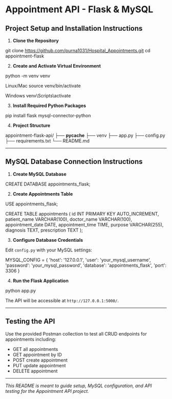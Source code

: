 # Appointment API - Flask & MySQL

## Project Setup and Installation Instructions

1. **Clone the Repository**

git clone https://github.com/purna1031/Hospital_Appointments.git
cd appointment-flask


2. **Create and Activate Virtual Environment**

python -m venv venv

Linux/Mac
source venv/bin/activate

Windows
venv\Scripts\activate


3. **Install Required Python Packages**

pip install flask mysql-connector-python


4. **Project Structure**

appointment-flask-api/
├── __pycache__
├── venv
├── app.py
├── config.py
├── requirements.txt
└── README.md


---

## MySQL Database Connection Instructions

1. **Create MySQL Database**

CREATE DATABASE appointments_flask;


2. **Create Appointments Table**

USE appointments_flask;

CREATE TABLE appointments (
id INT PRIMARY KEY AUTO_INCREMENT,
patient_name VARCHAR(100),
doctor_name VARCHAR(100),
appointment_date DATE,
appointment_time TIME,
purpose VARCHAR(255),
diagnosis TEXT,
prescription TEXT
);


3. **Configure Database Credentials**

Edit `config.py` with your MySQL settings:

MYSQL_CONFIG = {
'host': '127.0.0.1',
'user': 'your_mysql_username',
'password': 'your_mysql_password',
'database': 'appointments_flask',
'port': 3306
}


4. **Run the Flask Application**

python app.py


The API will be accessible at `http://127.0.0.1:5000/`.

---

## Testing the API

Use the provided Postman collection to test all CRUD endpoints for appointments including:

- GET all appointments
- GET appointment by ID
- POST create appointment
- PUT update appointment
- DELETE appointment

---


*This README is meant to guide setup, MySQL configuration, and API testing for the Appointment API project.*
